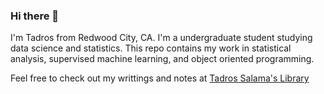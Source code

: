 ### Hi there 👋

I'm Tadros from Redwood City, CA. I'm a undergraduate student studying data science and statistics. This repo contains my work in statistical analysis, supervised machine learning, and object oriented programming. 

Feel free to check out my writtings and notes at [Tadros Salama's Library](https://www.notion.so/Tadros-Salama-s-Library-3834ececb35a40969189b7ac3fb652c2)

